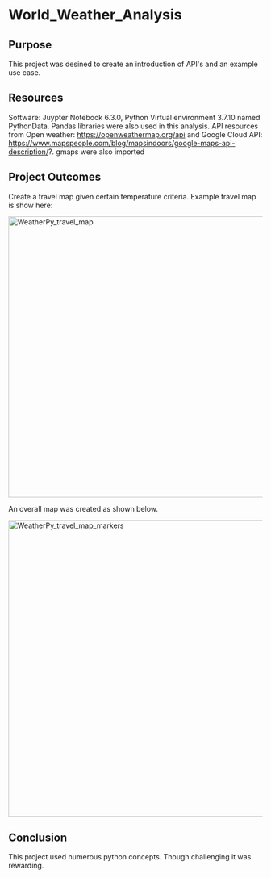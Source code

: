 # World_Weather_Analysis
## Purpose
This project was desined to create an introduction of API's and an example use case. 
## Resources
Software: Juypter Notebook 6.3.0, Python Virtual environment 3.7.10 named PythonData. Pandas libraries were also used in this analysis. API resources from Open weather: https://openweathermap.org/api and Google Cloud API: https://www.mapspeople.com/blog/mapsindoors/google-maps-api-description/?. gmaps were also imported
## Project Outcomes
Create a travel map given certain temperature criteria. Example travel map is show here:

<img width="557" alt="WeatherPy_travel_map" src="https://user-images.githubusercontent.com/90878901/139600431-5a4f205b-062b-4b20-bb18-b8c7e5f91d39.png">

An overall map was created as shown below.

<img width="588" alt="WeatherPy_travel_map_markers" src="https://user-images.githubusercontent.com/90878901/139600445-d22f50c7-8334-445b-a40a-24a1cda99ffb.png">

## Conclusion
This project used numerous python concepts. Though challenging it was rewarding. 
